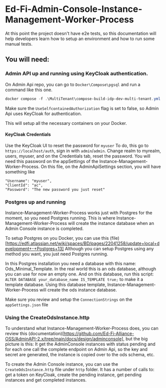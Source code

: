 # Ed-Fi-Admin-Console-Instance-Management-Worker-Process

At this point the project doesn't have e2e tests, so this documentation will help developers learn how to setup an environment and how to run some manual tests.

## You will need:

### Admin API up and running using KeyCloak authentication. 

On Admin Api repo, you can go to `Docker\Compose\pgsql` and run a command like this one.

```powershell
docker compose -f .\MultiTenant\compose-build-idp-dev-multi-tenant.yml --env-file .env  up -d
```

Make sure the `UseSelfcontainedAuthorization` flag is set to false, so Admin Api uses KeyCloak for authentication. 

This will setup all the necessary containers on your Docker. 

#### KeyCloak Credentials

Use the KeyCloak UI to reset the password for `myuser`
To do, this go to `https://localhost/auth`, sign in with `admin`/`admin`. Change realm to myrealm, users, myuser, and on the Credentials tab, reset the password.
You will need this password on the appSettings of the Instance-Management-Worker-Process.
On this file, on the AdminApiSettings section, you will have something like 

```
"Username": "myuser",
"ClientId": "ac",
"Password": "The new password you just reset"
```

### Postgres up and running

Instance-Management-Worker-Process works just with Postgres for the moment, so you need Postgres running. This is where Instance-Management-Worker-Process will create the instance database when an Admin Console instance is completed.

To setup Postgres on you Docker, you can use this (file)[https://edfi.atlassian.net/wiki/spaces/BD/pages/22041258/update+local+development+-+Postgres+13]
Although you can setup Postgres using any method you want, you just need Postgres running.

In this Postgres installation you need a database with this name: Ods_Minimal_Template. In the real world this is an ods database, although you can use for now an empty one.
And on this database, run this script: `ALTER DATABASE your_database_name IS_TEMPLATE true;` to make it a template database.
Using this database template, Instance-Management-Worker-Process will create the ods instance database.

Make sure you review and setup the `ConnectionStrings` on the `appSettings.json` file 

### Using the CreateOdsInstance.http

To understand what Instance-Management-Worker-Process does, you can review this (documentation)[https://github.com/Ed-Fi-Alliance-OSS/AdminAPI-2.x/tree/main/docs/design/adminconsole], but the big picture is this: It get the AdminConsole instances with status pending and for each one call the complete endpoint on Admin Api, so the key and secret are generated, the instance is copied over to the ods schema, etc.

To create the Admin Console instance, you can use the `CreateOdsInstance.http` file under `http` folder. It has a number of calls to: get a token on KeyCloak, create the pending instance, get pending instances and get completed instances. 
